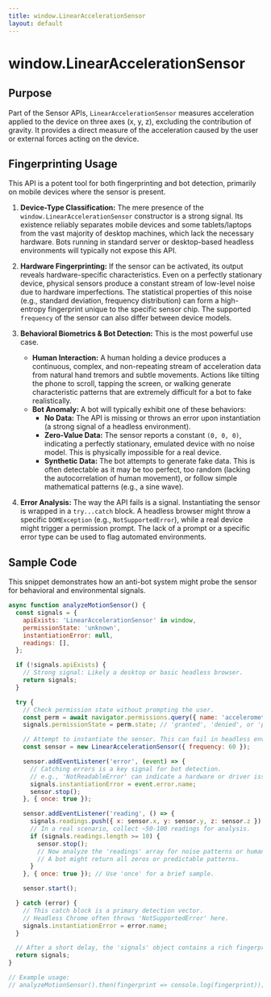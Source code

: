 ```yaml
---
title: window.LinearAccelerationSensor
layout: default
---
```

# window.LinearAccelerationSensor
## Purpose
Part of the Sensor APIs, `LinearAccelerationSensor` measures acceleration applied to the device on three axes (x, y, z), excluding the contribution of gravity. It provides a direct measure of the acceleration caused by the user or external forces acting on the device.

## Fingerprinting Usage
This API is a potent tool for both fingerprinting and bot detection, primarily on mobile devices where the sensor is present.

1.  **Device-Type Classification:** The mere presence of the `window.LinearAccelerationSensor` constructor is a strong signal. Its existence reliably separates mobile devices and some tablets/laptops from the vast majority of desktop machines, which lack the necessary hardware. Bots running in standard server or desktop-based headless environments will typically not expose this API.

2.  **Hardware Fingerprinting:** If the sensor can be activated, its output reveals hardware-specific characteristics. Even on a perfectly stationary device, physical sensors produce a constant stream of low-level noise due to hardware imperfections. The statistical properties of this noise (e.g., standard deviation, frequency distribution) can form a high-entropy fingerprint unique to the specific sensor chip. The supported `frequency` of the sensor can also differ between device models.

3.  **Behavioral Biometrics & Bot Detection:** This is the most powerful use case.
    *   **Human Interaction:** A human holding a device produces a continuous, complex, and non-repeating stream of acceleration data from natural hand tremors and subtle movements. Actions like tilting the phone to scroll, tapping the screen, or walking generate characteristic patterns that are extremely difficult for a bot to fake realistically.
    *   **Bot Anomaly:** A bot will typically exhibit one of these behaviors:
        *   **No Data:** The API is missing or throws an error upon instantiation (a strong signal of a headless environment).
        *   **Zero-Value Data:** The sensor reports a constant `(0, 0, 0)`, indicating a perfectly stationary, emulated device with no noise model. This is physically impossible for a real device.
        *   **Synthetic Data:** The bot attempts to generate fake data. This is often detectable as it may be too perfect, too random (lacking the autocorrelation of human movement), or follow simple mathematical patterns (e.g., a sine wave).

4.  **Error Analysis:** The way the API fails is a signal. Instantiating the sensor is wrapped in a `try...catch` block. A headless browser might throw a specific `DOMException` (e.g., `NotSupportedError`), while a real device might trigger a permission prompt. The lack of a prompt or a specific error type can be used to flag automated environments.

## Sample Code
This snippet demonstrates how an anti-bot system might probe the sensor for behavioral and environmental signals.

```javascript
async function analyzeMotionSensor() {
  const signals = {
    apiExists: 'LinearAccelerationSensor' in window,
    permissionState: 'unknown',
    instantiationError: null,
    readings: [],
  };

  if (!signals.apiExists) {
    // Strong signal: Likely a desktop or basic headless browser.
    return signals;
  }

  try {
    // Check permission state without prompting the user.
    const perm = await navigator.permissions.query({ name: 'accelerometer' });
    signals.permissionState = perm.state; // 'granted', 'denied', or 'prompt'

    // Attempt to instantiate the sensor. This can fail in headless environments.
    const sensor = new LinearAccelerationSensor({ frequency: 60 });

    sensor.addEventListener('error', (event) => {
      // Catching errors is a key signal for bot detection.
      // e.g., 'NotReadableError' can indicate a hardware or driver issue.
      signals.instantiationError = event.error.name;
      sensor.stop();
    }, { once: true });

    sensor.addEventListener('reading', () => {
      signals.readings.push({ x: sensor.x, y: sensor.y, z: sensor.z });
      // In a real scenario, collect ~50-100 readings for analysis.
      if (signals.readings.length >= 10) {
        sensor.stop();
        // Now analyze the 'readings' array for noise patterns or human-like motion.
        // A bot might return all zeros or predictable patterns.
      }
    }, { once: true }); // Use 'once' for a brief sample.

    sensor.start();

  } catch (error) {
    // This catch block is a primary detection vector.
    // Headless Chrome often throws 'NotSupportedError' here.
    signals.instantiationError = error.name;
  }

  // After a short delay, the 'signals' object contains a rich fingerprint.
  return signals;
}

// Example usage:
// analyzeMotionSensor().then(fingerprint => console.log(fingerprint));
```
